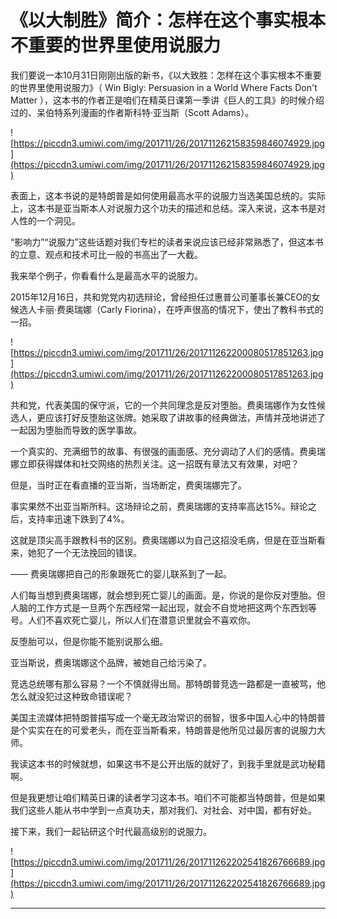 # 《以大制胜》简介：怎样在这个事实根本不重要的世界里使用说服力

我们要说一本10月31日刚刚出版的新书，《以大致胜：怎样在这个事实根本不重要的世界里使用说服力》（ Win Bigly: Persuasion in a World Where Facts Don't Matter ），这本书的作者正是咱们在精英日课第一季讲《巨人的工具》的时候介绍过的、呆伯特系列漫画的作者斯科特·亚当斯（Scott Adams）。

![https://piccdn3.umiwi.com/img/201711/26/201711262158359846074929.jpg](https://piccdn3.umiwi.com/img/201711/26/201711262158359846074929.jpg)

表面上，这本书说的是特朗普是如何使用最高水平的说服力当选美国总统的。实际上，这本书是亚当斯本人对说服力这个功夫的描述和总结。深入来说，这本书是对人性的一个洞见。

“影响力”“说服力”这些话题对我们专栏的读者来说应该已经非常熟悉了，但这本书的立意、观点和技术可比一般的书高出了一大截。

我来举个例子，你看看什么是最高水平的说服力。

2015年12月16日，共和党党内初选辩论，曾经担任过惠普公司董事长兼CEO的女候选人卡丽·费奥瑞娜（Carly Fiorina），在呼声很高的情况下，使出了教科书式的一招。

![https://piccdn3.umiwi.com/img/201711/26/201711262200080517851263.jpg](https://piccdn3.umiwi.com/img/201711/26/201711262200080517851263.jpg)

共和党，代表美国的保守派，它的一个共同理念是反对堕胎。费奥瑞娜作为女性候选人，更应该打好反堕胎这张牌。她采取了讲故事的经典做法，声情并茂地讲述了一起因为堕胎而导致的医学事故。

一个真实的、充满细节的故事、有很强的画面感、充分调动了人们的感情。费奥瑞娜立即获得媒体和社交网络的热烈关注。这一招既有章法又有效果，对吧？

但是，当时正在看直播的亚当斯，当场断定，费奥瑞娜完了。

事实果然不出亚当斯所料。这场辩论之前，费奥瑞娜的支持率高达15%。辩论之后，支持率迅速下跌到了4%。

这就是顶尖高手跟教科书的区别。费奥瑞娜以为自己这招没毛病，但是在亚当斯看来，她犯了一个无法挽回的错误。

—— 费奥瑞娜把自己的形象跟死亡的婴儿联系到了一起。

人们每当想到费奥瑞娜，就会想到死亡婴儿的画面。是，你说的是你反对堕胎。但人脑的工作方式是一旦两个东西经常一起出现，就会不自觉地把这两个东西划等号。人们不喜欢死亡婴儿，所以人们在潜意识里就会不喜欢你。

反堕胎可以，但是你能不能别说那么细。

亚当斯说，费奥瑞娜这个品牌，被她自己给污染了。

竞选总统哪有那么容易？一个不慎就得出局。那特朗普竞选一路都是一直被骂，他怎么就没犯过这种致命错误呢？

美国主流媒体把特朗普描写成一个毫无政治常识的弱智，很多中国人心中的特朗普是个实实在在的可爱老头，而在亚当斯看来，特朗普是他所见过最厉害的说服力大师。

我读这本书的时候就想，如果这书不是公开出版的就好了，到我手里就是武功秘籍啊。

但是我更想让咱们精英日课的读者学习这本书。咱们不可能都当特朗普，但是如果我们这些人能从书中学到一点真功夫，那对我们、对社会、对中国，都有好处。

接下来，我们一起钻研这个时代最高级别的说服力。

![https://piccdn3.umiwi.com/img/201711/26/201711262202541826766689.jpg](https://piccdn3.umiwi.com/img/201711/26/201711262202541826766689.jpg)

---
